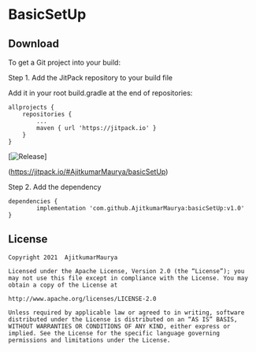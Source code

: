 
BasicSetUp
============


Download
--------

To get a Git project into your build:

Step 1. Add the JitPack repository to your build file

Add it in your root build.gradle at the end of repositories:

    allprojects {
		repositories {
			...
			maven { url 'https://jitpack.io' }
		}
	}
	
[![Release](https://jitpack.io/v/AjitkumarMaurya/basicSetUp.svg)]



(https://jitpack.io/#AjitkumarMaurya/basicSetUp)	
	
Step 2. Add the dependency

    dependencies {
	        implementation 'com.github.AjitkumarMaurya:basicSetUp:v1.0'
	}
	
	
License
-------
	
    Copyright 2021  AjitkumarMaurya
    
    Licensed under the Apache License, Version 2.0 (the “License”); you may not use this file except in compliance with the License. You may obtain a copy of the License at 
   
    http://www.apache.org/licenses/LICENSE-2.0 
   
    Unless required by applicable law or agreed to in writing, software distributed under the License is distributed on an “AS IS” BASIS, WITHOUT WARRANTIES OR CONDITIONS OF ANY KIND, either express or implied. See the License for the specific language governing permissions and limitations under the License.